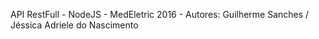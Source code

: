 API RestFull - NodeJS - MedEletric 2016 - Autores: Guilherme Sanches / Jéssica Adriele do Nascimento


